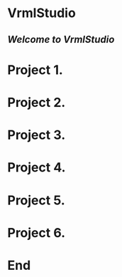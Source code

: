 # VrmlStudio
## _Welcome to VrmlStudio_

# Project 1.

# Project 2.

# Project 3.

# Project 4.

# Project 5.

# Project 6.

# End